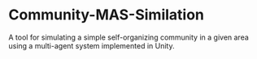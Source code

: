 # Community-MAS-Similation
A tool for simulating a simple self-organizing community in a given area using a multi-agent system implemented in Unity.

